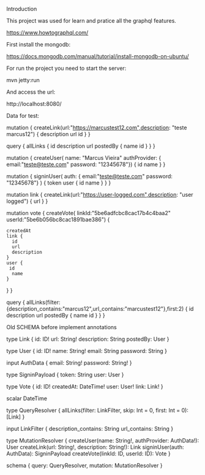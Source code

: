 Introduction

This project was used for learn and pratice all the graphql features.

https://www.howtographql.com/

First install the mongodb:

https://docs.mongodb.com/manual/tutorial/install-mongodb-on-ubuntu/

For run the project you need to start the server:

mvn jetty:run

And access the url:

http://localhost:8080/

Data for test:

mutation {
  createLink(url:"https://marcustest12.com",description: "teste marcus12") {
   description
   url
  	id
  }
}


query {
  allLinks {
 id
  description
   url
    postedBy {
     name
     id
    }
  }
}

mutation {
  createUser(
    name: "Marcus Vieira"
    authProvider: {
      email:"teste@teste.com"
    	password: "12345678"}) {
    id
    name
  }
}

mutation {
  signinUser(
    auth: {
      email:"teste@teste.com"
    	password: "12345678"}
  ) {
  	token
    user {
     id
      name
    }
  }
}

mutation link {
  createLink(url:"https://user-logged.com",description: "user logged") {
    url
  }
}

mutation vote {
 createVote(
   linkId:"5be6adfcbc8cac17b4c4baa2"
   userId:"5be6b056bc8cac1891bae386") {

    createdAt
    link {
      id
      url
      description
    }
    user {
     id
      name
    }
  }
}

query {
  allLinks(filter: {description_contains:"marcus12",url_contains:"marcustest12"},first:2) {
  id
  description
  url
  postedBy {
   	name
    id
  	}
  }
}

Old SCHEMA before implement annotations

type Link {
  id: ID!
  url: String!
  description: String
  postedBy: User
}

type User {
  id: ID!
  name: String!
  email: String
  password: String
}

input AuthData {
  email: String!
  password: String!
}

type SigninPayload {
  token: String
  user: User
}

type Vote {
  id: ID!
  createdAt: DateTime!
  user: User!
  link: Link!
}

scalar DateTime

type QueryResolver {
  allLinks(filter: LinkFilter, skip: Int = 0, first: Int = 0): [Link]
}

input LinkFilter {
  description_contains: String
  url_contains: String
}

type MutationResolver {
  createUser(name: String!, authProvider: AuthData!): User
  createLink(url: String!, description: String!): Link
  signinUser(auth: AuthData): SigninPayload
   createVote(linkId: ID, userId: ID): Vote
}


schema {
  query: QueryResolver,
  mutation: MutationResolver
}
